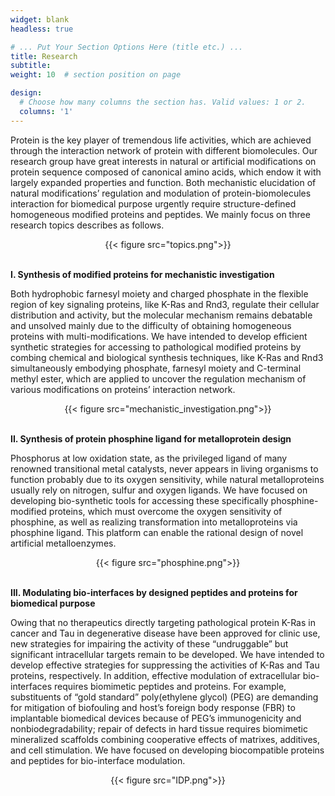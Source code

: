 ```yaml
---
widget: blank
headless: true

# ... Put Your Section Options Here (title etc.) ...
title: Research
subtitle:
weight: 10  # section position on page

design:
  # Choose how many columns the section has. Valid values: 1 or 2.
  columns: '1'
---
```

Protein is the key player of tremendous life activities, which are achieved through the interaction network of protein with different biomolecules. Our research group have great interests in natural or artificial modifications on protein sequence composed of canonical amino acids, which endow it with largely expanded properties and function. Both mechanistic elucidation of natural modifications’ regulation and modulation of protein-biomolecules interaction for biomedical purpose urgently require structure-defined homogeneous modified proteins and peptides. 
We mainly focus on three research topics describes as follows.


<center>{{< figure src="topics.png">}}</center>

<br>

**I. Synthesis of modified proteins for mechanistic investigation**

Both hydrophobic farnesyl moiety and charged phosphate in the flexible region of key signaling proteins, like K-Ras and Rnd3, regulate their cellular distribution and activity, but the molecular mechanism remains debatable and unsolved mainly due to the difficulty of obtaining homogeneous proteins with multi-modifications. 
We have intended to develop efficient synthetic strategies for accessing to pathological modified proteins by combing chemical and biological synthesis techniques, like K-Ras and Rnd3 simultaneously embodying phosphate, farnesyl moiety and C-terminal methyl ester, which are applied to uncover the regulation mechanism of various modifications on proteins’ interaction network.
<center>{{< figure src="mechanistic_investigation.png">}}</center>
<br>

**II. Synthesis of protein phosphine ligand for metalloprotein design**

Phosphorus at low oxidation state, as the privileged ligand of many renowned transitional metal catalysts, never appears in living organisms to function probably due to its oxygen sensitivity, while natural metalloproteins usually rely on nitrogen, sulfur and oxygen ligands. We have focused on developing bio-synthetic tools for accessing these specifically phosphine-modified proteins, which must overcome the oxygen sensitivity of phosphine, as well as realizing transformation into metalloproteins via phosphine ligand. This platform can enable the rational design of novel artificial metalloenzymes.
<center>{{< figure src="phosphine.png">}}</center>


<br>

**III. Modulating bio-interfaces by designed peptides and proteins for biomedical purpose**

Owing that no therapeutics directly targeting pathological protein K-Ras in cancer and Tau in degenerative disease have been approved for clinic use, new strategies for impairing the activity of these “undruggable” but significant intracellular targets remain to be developed. We have intended to develop effective strategies for suppressing the activities of K-Ras and Tau proteins, respectively.
In addition, effective modulation of extracellular bio-interfaces requires biomimetic peptides and proteins. For example, substituents of “gold standard” poly(ethylene glycol) (PEG) are demanding for mitigation of biofouling and host’s foreign body response (FBR) to implantable biomedical devices because of PEG’s immunogenicity and nonbiodegradability; repair of defects in hard tissue requires biomimetic mineralized scaffolds combining cooperative effects of matrixes, additives, and cell stimulation. We have focused on developing biocompatible proteins and peptides for bio-interface modulation.

<center>{{< figure src="IDP.png">}}</center>
